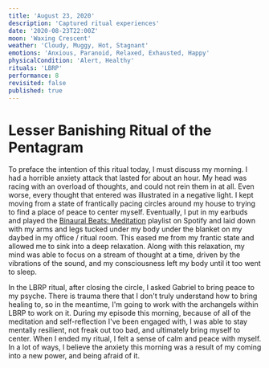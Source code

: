 ```yaml
---
title: 'August 23, 2020'
description: 'Captured ritual experiences'
date: '2020-08-23T22:00Z'
moon: 'Waxing Crescent'
weather: 'Cloudy, Muggy, Hot, Stagnant'
emotions: 'Anxious, Paranoid, Relaxed, Exhausted, Happy'
physicalCondition: 'Alert, Healthy'
rituals: 'LBRP'
performance: 8
revisited: false
published: true
---
```


# Lesser Banishing Ritual of the Pentagram

To preface the intention of this ritual today, I must discuss my morning. I had a horrible anxiety attack that lasted for about an hour. My head was racing with an overload of thoughts, and could not rein them in at all. Even worse, every thought that entered was illustrated in a negative light. I kept moving from a state of frantically pacing circles around my house to trying to find a place of peace to center myself. Eventually, I put in my earbuds and played the [Binaural Beats: Meditation](https://open.spotify.com/playlist/37i9dQZF1DX5Tgh3tlyc3X?si=u_E0ayc7R1q9beP-P_Qvsw) playlist on Spotify and laid down with my arms and legs tucked under my body under the blanket on my daybed in my office / ritual room. This eased me from my frantic state and allowed me to sink into a deep relaxation. Along with this relaxation, my mind was able to focus on a stream of thought at a time, driven by the vibrations of the sound, and my consciousness left my body until it too went to sleep.

In the LBRP ritual, after closing the circle, I asked Gabriel to bring peace to my psyche. There is trauma there that I don't truly understand how to bring healing to, so in the meantime, I'm going to work with the archangels within LBRP to work on it. During my episode this morning, because of all of the meditation and self-reflection I've been engaged with, I was able to stay mentally resilient, not freak out too bad, and ultimately bring myself to center. When I ended my ritual, I felt a sense of calm and peace with myself. In a lot of ways, I believe the anxiety this morning was a result of my coming into a new power, and being afraid of it.